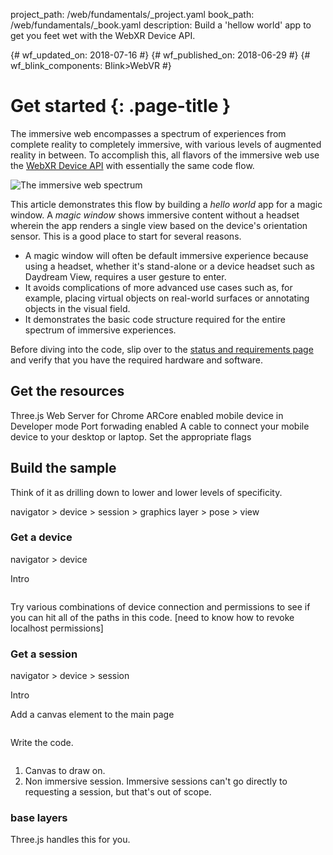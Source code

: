 project_path: /web/fundamentals/_project.yaml
book_path: /web/fundamentals/_book.yaml
description: Build a 'hellow world' app to get you feet wet with the WebXR Device API.

{# wf_updated_on: 2018-07-16 #}
{# wf_published_on: 2018-06-29 #}
{# wf_blink_components: Blink>WebVR #}

# Get started {: .page-title }

The immersive web encompasses a spectrum of experiences from complete reality to completely immersive, with various levels of augmented reality in between. To accomplish this, all flavors of the immersive web use the [WebXR Device API](https://immersive-web.github.io/webxr-reference/webxr-device-api/) with essentially the same code flow.

![The immersive web spectrum](/web/fundamentals/immersive/images/immersive-spectrum.png)

This article demonstrates this flow by building a _hello world_ app for a magic window. A _magic window_ shows immersive content without a headset wherein the app renders a single view based on the device's orientation sensor. This is a good place to start for several reasons.

* A magic window will often be default immersive experience because using a headset, whether it's stand-alone or a device headset such as Daydream View, requires a user gesture to enter.
* It avoids complications of more advanced use cases such as, for example, placing virtual objects on real-world surfaces or annotating objects in the visual field.
* It demonstrates the basic code structure required for the entire spectrum of  immersive experiences.

Before diving into the code, slip over to the [status and requirements page](status-requirements) and verify that you have the required hardware and software.

## Get the resources

Three.js
Web Server for Chrome
ARCore enabled mobile device in Developer mode
Port forwading enabled
A cable to connect your mobile device to your desktop or laptop.
Set the appropriate flags

## Build the sample

Think of it as drilling down to lower and lower levels of specificity.

navigator&nbsp;&gt;&nbsp;device&nbsp;&gt;&nbsp;session&nbsp;&gt;&nbsp;graphics&nbsp;layer&nbsp;&gt;&nbsp;pose&nbsp;&gt;&nbsp;view

### Get a device

navigator&nbsp;&gt;&nbsp;device

Intro

```

```

Try various combinations of device connection and permissions to see if you can hit all of the paths in this code. [need to know how to revoke localhost permissions]

### Get a session

navigator&nbsp;&gt;&nbsp;device&nbsp;&gt;&nbsp;session

Intro

Add a canvas element to the main page

```

```

Write the code.

```

```

1. Canvas to draw on.
1. Non immersive session. Immersive sessions can't go directly to requesting a session, but that's out of scope.

### base layers

Three.js handles this for you.
